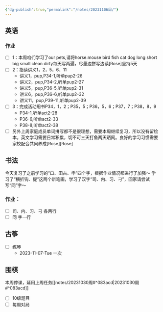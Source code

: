```yaml
---
{"dg-publish":true,"permalink":"/notes/20231106周/"}
---
```




## 英语
### 作业
- [ ] 1：本周咱们学习了our pets,请将horse.mouse bird fish cat dog long short big small clean dirty每天写两遍，尽量边拼写边读[Rose]坚持5天
- [ ] 2：指读讲义1，2，5，6，11
	- 讲义1，pup,P34-1,听单pup2-26
	- 讲义2，pup,P34-2,听单pup2-27
	- 讲义5，pup,P36-5,听单pup2-31
	- 讲义6，pup,P36-6,听单pup2-32
	- 讲义11，pup,P39-11,听单pup2-39
- [ ] 3：完成活动用书P34，1，2；P35，5；P36，5，6；P37，7；P38，8，9
	- P34-1,听单act2-28
	- P36-6,听单act2-33
	- P38-8,听单act2-38
- [ ] 另外上周家庭成员单词拼写都不是很理想，需要本周继续复习，所以没有留绘本。英文学习需要日常积累，切不可三天打鱼两天晒网。良好的学习习惯需要家校配合共同养成[Rose][Rose]
## 书法
今天复习了之前学习的“口、田占、申”四个字，根据作业情况都进行了加强～
学习了“横折钩、提”这两个新笔画，学习了汉字“司、内、习、刁”，回家请尝试写“同”字～
### 作业：
- [ ] 司、内、习、刁 各两行
- [ ] 同 字一行
## 古筝
- [ ] 练琴
	- 2023-11-07-Tue 一次
## 围棋
本周停课，延用上周任务[[notes/20231030周#^083acd\|20231030周#^083acd]]
- [ ] 10级题目
- [ ] 每周对局